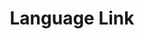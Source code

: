 ---
layout: portfolio
title: Language Link
year: 2014
link: "http://languagelinkcv.com"
image: ll.jpg
tags: Wordpress
description: 
role:  Front-End Devleoper
published: false
---